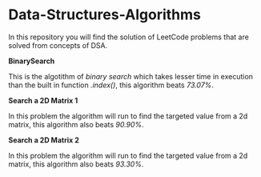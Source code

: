 # Data-Structures-Algorithms
In this repository you will find the solution of LeetCode problems that are solved from concepts of DSA.

**BinarySearch**

This is the algotithm of *binary search* which takes lesser time in execution than the built in function *.index()*, this algorithm beats *73.07%*.

**Search a 2D Matrix 1**

In this problem the algorithm will run to find the targeted value from a 2d matrix, this algorithm also beats *90.90%*.

**Search a 2D Matrix 2**

In this problem the algorithm will run to find the targeted value from a 2d matrix, this algorithm also beats *93.30%*.

